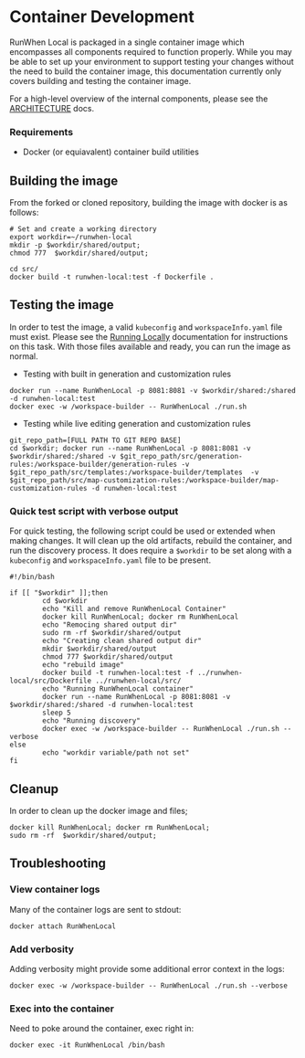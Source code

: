 # Container Development

RunWhen Local is packaged in a single container image which encompasses all components required to function properly. While you may be able to set up your environment to support testing your changes without the need to build the container image, this documentation currently only covers building and testing the container image.

For a high-level overview of the internal components, please see the [ARCHITECTURE](Architecture.md) docs.

### Requirements

* Docker (or equiavalent) container build utilities

## Building the image

From the forked or cloned repository, building the image with docker is as follows:

```
# Set and create a working directory
export workdir=~/runwhen-local
mkdir -p $workdir/shared/output;
chmod 777  $workdir/shared/output;

cd src/
docker build -t runwhen-local:test -f Dockerfile .
```

## Testing the image

In order to test the image, a valid `kubeconfig` and `workspaceInfo.yaml` file must exist. Please see the [Running Locally](https://docs.runwhen.com/public/runwhen-local/getting-started/running-locally) documentation for instructions on this task. With those files available and ready, you can run the image as normal.

* Testing with built in generation and customization rules

```
docker run --name RunWhenLocal -p 8081:8081 -v $workdir/shared:/shared -d runwhen-local:test
docker exec -w /workspace-builder -- RunWhenLocal ./run.sh
```

* Testing while live editing generation and customization rules

```
git_repo_path=[FULL PATH TO GIT REPO BASE]
cd $workdir; docker run --name RunWhenLocal -p 8081:8081 -v $workdir/shared:/shared -v $git_repo_path/src/generation-rules:/workspace-builder/generation-rules -v $git_repo_path/src/templates:/workspace-builder/templates  -v $git_repo_path/src/map-customization-rules:/workspace-builder/map-customization-rules -d runwhen-local:test 
```

### Quick test script with verbose output

For quick testing, the following script could be used or extended when making changes. It will clean up the old artifacts, rebuild the container, and run the discovery process. It does require a `$workdir` to be set along with a `kubeconfig` and `workspaceInfo.yaml` file to be present.

```
#!/bin/bash

if [[ "$workdir" ]];then
        cd $workdir
        echo "Kill and remove RunWhenLocal Container"
        docker kill RunWhenLocal; docker rm RunWhenLocal
        echo "Remocing shared output dir"
        sudo rm -rf $workdir/shared/output
        echo "Creating clean shared output dir"
        mkdir $workdir/shared/output
        chmod 777 $workdir/shared/output
        echo "rebuild image" 
        docker build -t runwhen-local:test -f ../runwhen-local/src/Dockerfile ../runwhen-local/src/
        echo "Running RunWhenLocal container"
        docker run --name RunWhenLocal -p 8081:8081 -v $workdir/shared:/shared -d runwhen-local:test
        sleep 5
        echo "Running discovery"
        docker exec -w /workspace-builder -- RunWhenLocal ./run.sh --verbose
else
        echo "workdir variable/path not set"
fi
```

## Cleanup

In order to clean up the docker image and files;

```
docker kill RunWhenLocal; docker rm RunWhenLocal;  
sudo rm -rf  $workdir/shared/output;
```

## Troubleshooting

### View container logs

Many of the container logs are sent to stdout:

```
docker attach RunWhenLocal
```

### Add verbosity

Adding verbosity might provide some additional error context in the logs:

```
docker exec -w /workspace-builder -- RunWhenLocal ./run.sh --verbose
```

### Exec into the container

Need to poke around the container, exec right in:

```
docker exec -it RunWhenLocal /bin/bash
```
